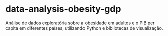 # data-analysis-obesity-gdp
Análise de dados exploratória sobre a obesidade em adultos e o PIB per capita em diferentes países, utilizando Python e bibliotecas de visualização.

